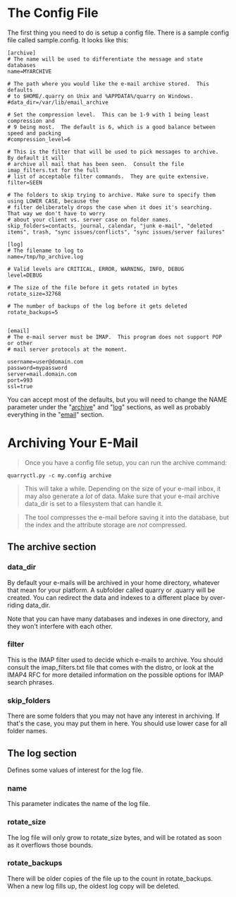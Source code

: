 # The Config File #

The first thing you need to do is setup a config file.  There is a sample config file called sample.config.  It looks like this:

```
[archive]
# The name will be used to differentiate the message and state databases
name=MYARCHIVE

# The path where you would like the e-mail archive stored.  This defaults
# to $HOME/.quarry on Unix and %APPDATA%/quarry on Windows.
#data_dir=/var/lib/email_archive

# Set the compression level.  This can be 1-9 with 1 being least compression and
# 9 being most.  The default is 6, which is a good balance between speed and packing
#compression_level=6

# This is the filter that will be used to pick messages to archive.  By default it will
# archive all mail that has been seen.  Consult the file imap_filters.txt for the full
# list of acceptable filter commands.  They are quite extensive.
filter=SEEN

# The folders to skip trying to archive. Make sure to specify them using LOWER CASE, because the
# filter deliberately drops the case when it does it's searching.  That way we don't have to worry
# about your client vs. server case on folder names.
skip_folders=contacts, journal, calendar, "junk e-mail", "deleted items", trash, "sync issues/conflicts", "sync issues/server failures"

[log]
# The filename to log to
name=/tmp/hp_archive.log

# Valid levels are CRITICAL, ERROR, WARNING, INFO, DEBUG
level=DEBUG

# The size of the file before it gets rotated in bytes
rotate_size=32768

# The number of backups of the log before it gets deleted
rotate_backups=5


[email]
# The e-mail server must be IMAP.  This program does not support POP or other
# mail server protocols at the moment.

username=user@domain.com
password=mypassword
server=mail.domain.com
port=993
ssl=true
```


You can accept most of the defaults, but you will need to change the NAME parameter under the "[archive](archive.md)" and "[log](log.md)" sections, as well as probably everything in the "[email](email.md)" section.


# Archiving Your E-Mail #

> Once you have a config file setup, you can run the archive command:

```
quarryctl.py -c my.config archive
```

> This will take a while.  Depending on the size of your e-mail inbox, it may also generate a _lot_ of data.  Make sure that your e-mail archive data\_dir is set to a filesystem that can handle it.

> The tool compresses the e-mail before saving it into the database, but the index and the attribute storage are _not_ compressed.

## The archive section ##

### data\_dir ###

By default your e-mails will be archived in your home directory, whatever that mean for your platform.  A subfolder called quarry or .quarry will be created.  You can redirect the data and indexes to a different place by over-riding data\_dir.

Note that you can have many databases and indexes in one directory, and they won't interfere with each other.

### filter ###

This is the IMAP filter used to decide which e-mails to archive.  You should consult the imap\_filters.txt file that comes with the distro, or look at the IMAP4 RFC for more detailed information on the possible options for IMAP search phrases.

### skip\_folders ###

There are some folders that you may not have any interest in archiving.  If that's the case, you may put them in here.  You should use lower case for all folder names.

## The log section ##

Defines some values of interest for the log file.

### name ###

This parameter indicates the name of the log file.

### rotate\_size ###

The log file will only grow to rotate\_size bytes, and will be rotated as soon as it overflows those bounds.

### rotate\_backups ###

There will be older copies of the file up to the count in rotate\_backups.  When a new log fills up, the oldest log copy will be deleted.